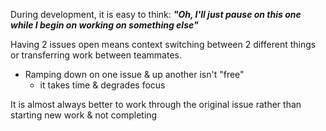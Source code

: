 During development, it is easy to think:
	***"Oh, I'll just pause on this one while I begin on working on something else"***

Having 2 issues open means context switching between 2 different things or transferring work between teammates. 
- Ramping down on one issue & up another isn't "free"
	- it takes time & degrades focus

It is almost always better to work through the original issue rather than starting new work & not completing 